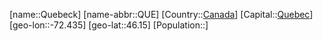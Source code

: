﻿---
location: [46.15,-72.435]
type: State
tags:
- geo/State


SpocWebEntityId: 36011
isDeleted: false
confidential: public

---
[name::Quebeck]
[name-abbr::QUE]
[Country::[Canada](geo/Continent/North-America/Canada.md)]
[Capital::[Quebec](geo/Continent/North-America/Canada/Quebec.md)]
[geo-lon::-72.435]
[geo-lat::46.15]
[Population::]

